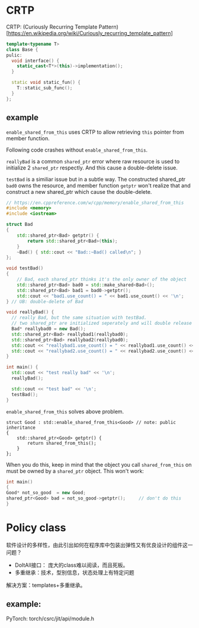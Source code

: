 # CRTP

CRTP: (Curiously Recurring Template Pattern)[https://en.wikipedia.org/wiki/Curiously_recurring_template_pattern]

```cpp
template<typename T>
class Base {
pulic:
  void interface() {
    static_cast<T*>(this)->implementation();
  }

  static void static_fun() {
    T::static_sub_func();
  }
};
```


## example

`enable_shared_from_this` uses CRTP to allow retrieving `this` pointer from member function.

Following code crashes without `enable_shared_from_this`.

`reallyBad` is a common `shared_ptr` error where raw resource is used to initialize 2 `shared_ptr` respectly. And this cause a double-delete issue.

`testBad` is a similiar issue but in a subtle way. The constructed shared\_ptr `bad0` owns the resource, and member function `getptr` won't realize that and
construct a new shared\_ptr which cause the double-delete.

```cpp
// https://en.cppreference.com/w/cpp/memory/enable_shared_from_this
#include <memory>
#include <iostream>

struct Bad
{
    std::shared_ptr<Bad> getptr() {
        return std::shared_ptr<Bad>(this);
    }
    ~Bad() { std::cout << "Bad::~Bad() called\n"; }
};

void testBad()
{
    // Bad, each shared_ptr thinks it's the only owner of the object
    std::shared_ptr<Bad> bad0 = std::make_shared<Bad>();
    std::shared_ptr<Bad> bad1 = bad0->getptr();
    std::cout << "bad1.use_count() = " << bad1.use_count() << '\n';
} // UB: double-delete of Bad

void reallyBad() {
  // really Bad, but the same situation with testBad.
  // two shared_ptr are initialized seperately and will double release the resource.
  Bad* reallybad0 = new Bad();
  std::shared_ptr<Bad> reallybad1(reallybad0);
  std::shared_ptr<Bad> reallybad2(reallybad0);
  std::cout << "reallybad1.use_count() = " << reallybad1.use_count() << '\n';
  std::cout << "reallybad2.use_count() = " << reallybad2.use_count() << '\n';
}

int main() {
  std::cout << "test really bad" << '\n';
  reallyBad();

  std::cout << "test bad" << '\n';
  testBad();
}
```

`enable_shared_from_this` solves above problem.
```
struct Good : std::enable_shared_from_this<Good> // note: public inheritance
{
    std::shared_ptr<Good> getptr() {
        return shared_from_this();
    }
};
```

When you do this, keep in mind that the object you call `shared_from_this` on must be owned by a `shared_ptr` object. This won't work:

```cpp
int main()
{
Good* not_so_good  = new Good;
shared_ptr<Good> bad = not_so_good->getptr();     // don't do this
}
```


# Policy class

软件设计的多样性，由此引出如何在程序库中包装出弹性又有优良设计的组件这一问题？
- DoItAll接口： 庞大的class难以阅读，而且死板。
- 多重继承：技术，型别信息，状态处理上有特定问题

解决方案：templates+多重继承。


## example:

PyTorch: torch/csrc/jit/api/module.h
